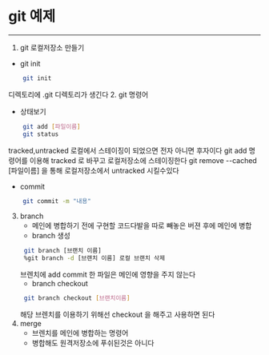 # git 예제 
---

1. git 로컬저장소 만들기 
 * git init   
```bash
	git init

```
 디렉토리에 .git 디렉토리가 생긴다 
2. git 명령어
 * 상태보기
```bash
	git add [파일이름]
	git status
```
 tracked,untracked  로컬에서 스테이징이 되었으면 전자  아니면 후자이다
 git add 명령어를 이용해  tracked 로 바꾸고 로컬저장소에 스테이징한다
 git remove --cached [파일이름] 을 통해 로컬저장소에서 untracked 시킬수있다
  
  * commit
```bash
	git commit -m "내용"
``` 
 3. branch 
	* 메인에 병합하기 전에 구현할 코드다발을 따로 빼놓은 버젼 후에 메인에 병합
	* branch 생성
	 ```bash
	  git branch [브랜치 이름]
	  %git branch -d [브랜치 이름] 로컬 브랜치 삭제 
	 ```
	 브렌치에 add commit 한 파일은 메인에 영향을 주지 않는다
	 * branch checkout
	 ```bash
	  git branch checkout [브랜치이름]
	 ```
 	 해당 브렌치를  이용하기 위해선 checkout 을 해주고 사용하면 된다
4. merge
	* 브렌치를 메인에 병합하는 명령어
	* 병합해도 원격저장소에 푸쉬된것은 아니다

